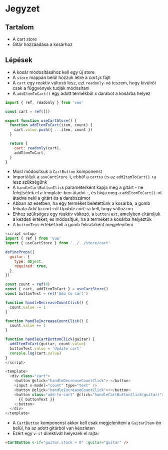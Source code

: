 # Jegyzet

## Tartalom

- A cart store
- Gitár hozzáadása a kosárhoz

## Lépések

- A kosár módosításához kell egy új store
- A `store` mappán belül hozzuk létre a _cart.js_ fájlt
- A `cart` egy reaktív változó lesz, ezt `readonly`-vá teszem, hogy kívülről csak a függvények tudják módosítani
- A `addItemToCart()` egy adott termékből x darabot a kosárba helyez

```js
import { ref, readonly } from 'vue'

const cart = ref([])

export function useCartStore() {
  function addItemToCart(item, count) {
    cart.value.push({ ...item, count })
  }

  return {
    cart: readonly(cart),
    addItemToCart,
  }
}
```

- Most módosítsuk a `CartButton` komponenst
- Importáljuk a `useCartStore`-t, ebből a `cart`ra és az `addItemToCart()`-ra lesz szükségünk
- A `handleCartButtonClick` paraméterként kapja meg a gitárt - ne felejtsétek el a template-ben átadni -, és hívja meg a `addItemToCart()`-ot átadva neki a gitárt és a darabszámot
- Abban az esetben, ha egy terméket beletettünk a kosárba, a gomb felirata _Add to cart_-ról _Update cart_-ra kell, hogy változzon
- Ehhez szükséges egy reaktív változó, a `buttonText`, amelyben eltároljuk a kezdeti értéket, és módosítjuk, ha a terméket a kosárba helyeztük
- A `buttonText` értékét kell a gomb felirataként megjeleníteni

```js
<script setup>
import { ref } from 'vue'
import { useCartStore } from '../../store/cart'

defineProps({
  guitar: {
    type: Object,
    required: true,
  },
})

const count = ref(0)
const { cart, addItemToCart } = useCartStore()
const buttonText = ref('Add to cart')

function handleDecreaseCountClick() {
  count.value -= 1
}

function handleIncreaseCountClick() {
  count.value += 1
}

function handleCartButtonClick(guitar) {
  addItemToCart(guitar, count.value)
  buttonText.value = 'Update cart'
  console.log(cart.value)
}
</script>

<template>
  <div class="cart">
    <button @click="handleDecreaseCountClick">-</button>
    <input v-model="count" type="text" />
    <button @click="handleIncreaseCountClick">+</button>
    <button class="add-to-cart" @click="handleCartButtonClick(guitar)">
      {{ buttonText }}
    </button>
  </div>
</template>
```

- A `CartButton` komponenst akkor kell csak megjeleníteni a `GuitarItem`-ön belül, ha az adott gitárból van készleten
- Ezért egy `v-if` direktívát helyezek el rajta:

```html
<CartButton v-if="guitar.stock > 0" :guitar="guitar" />
```
